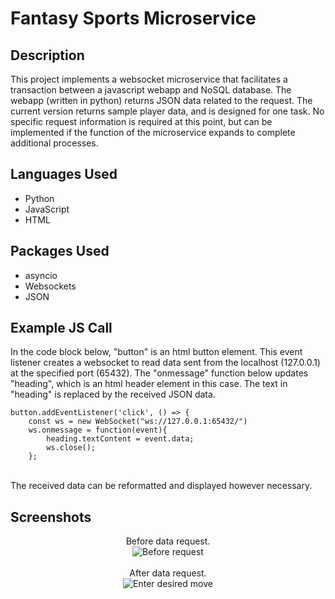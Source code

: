 <h1>Fantasy Sports Microservice</h1>

<h2>Description</h2>
This project implements a websocket microservice that facilitates a transaction between a javascript webapp and NoSQL database. The webapp (written in python) returns JSON data related to the request. The current version returns sample player data, and is
designed for one task. No specific request information is required at this point, but can be implemented if the function of the microservice expands to complete additional processes.
<br />

<h2>Languages Used</h2>
<ul>
  <li>Python</li>
  <li>JavaScript</li>
  <li>HTML</li>
</ul>

<h2>Packages Used</h2>
<ul>
  <li>asyncio</li>
  <li>Websockets</li>
  <li>JSON</li>
</ul>

<h2>Example JS Call</h2>
<p>
  In the code block below, "button" is an html button element. This event listener creates a websocket to read data sent from the localhost (127.0.0.1) at the specified port (65432).
  The "onmessage" function below updates "heading", which is an html header element in this case. The text in "heading" is replaced by the received JSON data.
</p>
<code>button.addEventListener('click', () => {
    const ws = new WebSocket("ws://127.0.0.1:65432/")
    ws.onmessage = function(event){
        heading.textContent = event.data;
        ws.close();
    };
</code>
<br />
<p>
  The received data can be reformatted and displayed however necessary.
</p>

<h2>Screenshots</h2>

<p align="center">
Before data request. <br/>
<img src="https://imgur.com/YEU6U8J.png" alt="Before request"/>
<br />
<br />
After data request.
<br/>
<img src="https://imgur.com/2pWZi5H.png" alt="Enter desired move"/>
<br />



